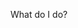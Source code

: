 What do I do?

<p ![Static Badge](https://img.shields.io/badge/JAVASCRIPT-yellow?logo=JavaScript)
https://img.shields.io/badge/React-%2320232a?style=flat-square&logo=react&logoColor=%2361dafb
